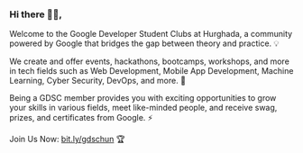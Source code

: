 ### Hi there 🙋‍♀️,

Welcome to the Google Developer Student Clubs at Hurghada, a community powered by Google that bridges the gap between theory and practice. 💡

We create and offer events, hackathons, bootcamps, workshops, and more in tech fields such as Web Development, Mobile App Development, Machine Learning, Cyber Security, DevOps, and more. 🚀

Being a GDSC member provides you with exciting opportunities to grow your skills in various fields, meet like-minded people, and receive swag, prizes, and certificates from Google. ⚡

Join Us Now: [bit.ly/gdschun](bit.ly/gdschun) 🏆
